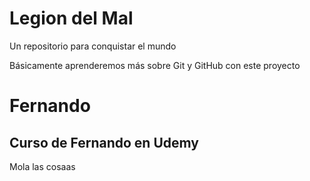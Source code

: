 # Legion del Mal
Un repositorio para conquistar el mundo

Básicamente aprenderemos más sobre Git y GitHub con este proyecto


# Fernando


## Curso de Fernando en Udemy


Mola  las cosaas